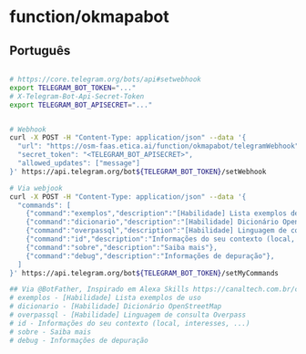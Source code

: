 # function/okmapabot


## Português


```bash

# https://core.telegram.org/bots/api#setwebhook
export TELEGRAM_BOT_TOKEN="..."
# X-Telegram-Bot-Api-Secret-Token
export TELEGRAM_BOT_APISECRET="..."


# Webhook
curl -X POST -H "Content-Type: application/json" --data '{
  "url": "https://osm-faas.etica.ai/function/okmapabot/telegramWebhook",
  "secret_token": "<TELEGRAM_BOT_APISECRET>",
  "allowed_updates": ["message"]
}' https://api.telegram.org/bot${TELEGRAM_BOT_TOKEN}/setWebhook

# Via webjook
curl -X POST -H "Content-Type: application/json" --data '{
  "commands": [
    {"command":"exemplos","description":"[Habilidade] Lista exemplos de uso"},
    {"command":"dicionario","description":"[Habilidade] Dicionário OpenStreetMap"},
    {"command":"overpassql","description":"[Habilidade] Linguagem de consulta Overpass"},
    {"command":"id","description":"Informações do seu contexto (local, interesses, ...)"},
    {"command":"sobre","description":"Saiba mais"},
    {"command":"debug","description":"Informações de depuração"},
  ]
}' https://api.telegram.org/bot${TELEGRAM_BOT_TOKEN}/setMyCommands

## Via @BotFather, Inspirado em Alexa Skills https://canaltech.com.br/casa-conectada/amazon-echo-alexa-melhores-comandos-de-voz-151347/
# exemplos - [Habilidade] Lista exemplos de uso
# dicionario - [Habilidade] Dicionário OpenStreetMap
# overpassql - [Habilidade] Linguagem de consulta Overpass
# id - Informações do seu contexto (local, interesses, ...)
# sobre - Saiba mais
# debug - Informações de depuração

```

<!--
## Todos
- https://openstreetmap.community/
-->

<!--

## rebuild drill
cp -r $(pwd)/* ~/Downloads/docker-build
cd ~/Downloads/docker-build

# https://core.telegram.org/bots/api#setwebhook
export TELEGRAM_BOT_TOKEN="..."
# X-Telegram-Bot-Api-Secret-Token
export TELEGRAM_WEBHOOK_SECRET="..."

faas-cli build -f ./stack.yml --filter okmapabot && docker run --name okmapabot --publish 8080:8080 -e TELEGRAM_BOT_TOKEN="$TELEGRAM_BOT_TOKEN" -e TELEGRAM_BOT_APISECRET="$TELEGRAM_BOT_APISECRET" -d ghcr.io/fititnt/okmapabot && docker logs --follow okmapabot

docker container stop okmapabot && docker container rm okmapabot

## Deploy prod
fititnt@bravo:~$ export OPENFAAS_URL=https://osm-faas.etica.ai/
fititnt@bravo:~$ faas-cli deploy --image=ghcr.io/fititnt/okmapabot:latest --secret=secret-okmapabot-telegram-token --secret=secret-okmapabot-telegram-apisecret --env TELEGRAM_BOT_TOKEN_FILE='secret-okmapabot-telegram-token' --env TELEGRAM_BOT_APISECRET_FILE='secret-okmapabot-telegram-apisecret' --name=okmapabot
Function okmapabot already exists, attempting rolling-update.

## Token def on Telegram
# Configure telegram webhook first time. Change <TELEGRAM_BOT_TOKEN> and ?url=
curl https://api.telegram.org/bot<TELEGRAM_BOT_TOKEN>/setWebhook?url=https://osm-faas.etica.ai/function/wiki-telegram-bot/telegramWebhook/bot<TELEGRAM_BOT_TOKEN>
#   > {"ok":true,"result":true,"description":"Webhook was set"}

## Simulate telegram call

### Texto

curl --tlsv1.2 -v -k -X POST -H "Content-Type: application/json" -H "Cache-Control: no-cache"  -H "X-Telegram-Bot-Api-Secret-Token: $TELEGRAM_WEBHOOK_SECRET" -d '{
"update_id":10000,
"message":{
  "date":1441645532,
  "chat":{
     "last_name":"Test Lastname",
     "id":131936548,
     "first_name":"Test",
     "username":"Test"
  },
  "message_id":1365,
  "from":{
     "last_name":"fititnt",
     "id":131936548,
     "first_name":"Test",
     "username":"Test"
  },
  "text":"casa"
}
}' "http://localhost:8080/telegramWebhook/"

# }' "https://osm-faas.etica.ai/function/okmapabot/"

### Overpass QL

curl --tlsv1.2 -v -k -X POST -H "Content-Type: application/json" -H "Cache-Control: no-cache"  -H "X-Telegram-Bot-Api-Secret-Token: $TELEGRAM_WEBHOOK_SECRET" -d '{
"update_id":10000,
"message":{
  "date":1441645532,
  "chat":{
     "last_name":"Test Lastname",
     "id":131936548,
     "first_name":"Test",
     "username":"Test"
  },
  "message_id":1365,
  "from":{
     "last_name":"fititnt",
     "id":131936548,
     "first_name":"Test",
     "username":"Test"
  },
  "text":"/overpassql data=node[name='Gielgen'];out;"
}
}' "http://localhost:8080/telegramWebhook/"



-->

